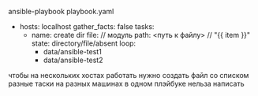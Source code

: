 ansible-playbook playbook.yaml

- hosts: localhost
  gather_facts: false
  tasks:
    - name: create dir
      file: // модуль
        path: <путь к файлу> // "{{ item }}"
        state: directory/file/absent
	loop:
	  - data/ansible-test1
	  - data/ansible-test2

чтобы на нескольких хостах работать нужно создать файл со списком
разные таски на разных машинах в одном плэйбуке нельза написать